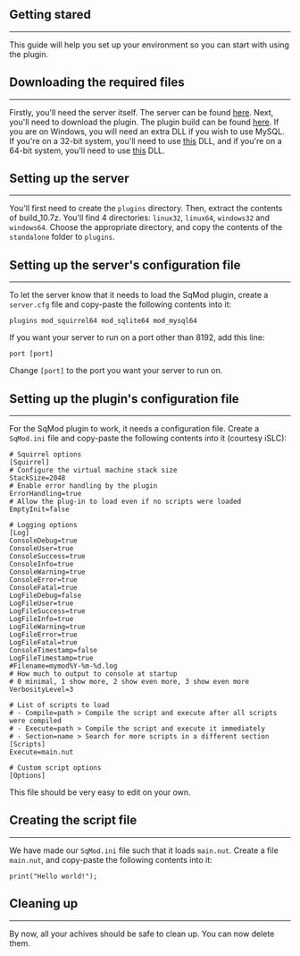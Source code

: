 ## Getting stared

---
This guide will help you set up your environment so you can start with using the plugin.

## Downloading the required files

---
Firstly, you'll need the server itself. The server can be found [here](http://forum.vc-mp.org/?board=4.0).
Next, you'll need to download the plugin. The plugin build can be found [here](http://dryback.xyz/sqmod/binaries/build_latest.7z).
If you are on Windows, you will need an extra DLL if you wish to use MySQL. If you're on a 32-bit system, you'll need to use [this](http://dryback.xyz/sqmod/binaries/dependencies/win32/mysql_32.7z) DLL, and if you're on a 64-bit system, you'll need to use [this](http://dryback.xyz/sqmod/binaries/dependencies/win64/mysql_64.7z) DLL.

## Setting up the server

---
You'll first need to create the `plugins` directory. Then, extract the contents of build_10.7z. You'll find 4 directories: `linux32`, `linux64`, `windows32` and `windows64`. Choose the appropriate directory, and copy the contents of the `standalone` folder to `plugins`.

## Setting up the server's configuration file

---
To let the server know that it needs to load the SqMod plugin, create a `server.cfg` file and copy-paste the following contents into it:

    plugins mod_squirrel64 mod_sqlite64 mod_mysql64 
If you want your server to run on a port other than 8192, add this line:

    port [port]
Change `[port]` to the port you want your server to run on.

## Setting up the plugin's configuration file

---
For the SqMod plugin to work, it needs a configuration file. Create a `SqMod.ini` file and copy-paste the following contents into it (courtesy iSLC):

    # Squirrel options
    [Squirrel]
    # Configure the virtual machine stack size
    StackSize=2048
    # Enable error handling by the plugin
    ErrorHandling=true
    # Allow the plug-in to load even if no scripts were loaded
    EmptyInit=false
    
    # Logging options
    [Log]
    ConsoleDebug=true
    ConsoleUser=true
    ConsoleSuccess=true
    ConsoleInfo=true
    ConsoleWarning=true
    ConsoleError=true
    ConsoleFatal=true
    LogFileDebug=false
    LogFileUser=true
    LogFileSuccess=true
    LogFileInfo=true
    LogFileWarning=true
    LogFileError=true
    LogFileFatal=true
    ConsoleTimestamp=false
    LogFileTimestamp=true
    #Filename=mymod%Y-%m-%d.log
    # How much to output to console at startup
    # 0 minimal, 1 show more, 2 show even more, 3 show even more
    VerbosityLevel=3
    
    # List of scripts to load
    # - Compile=path > Compile the script and execute after all scripts were compiled
    # - Execute=path > Compile the script and execute it immediately
    # - Section=name > Search for more scripts in a different section
    [Scripts]
    Execute=main.nut
    
    # Custom script options
    [Options]
    
This file should be very easy to edit on your own.

## Creating the script file

---
We have made our `SqMod.ini` file such that it loads `main.nut`. Create a file `main.nut`, and copy-paste the following contents into it:

    print("Hello world!");

## Cleaning up

---
By now, all your achives should be safe to clean up. You can now delete them.
